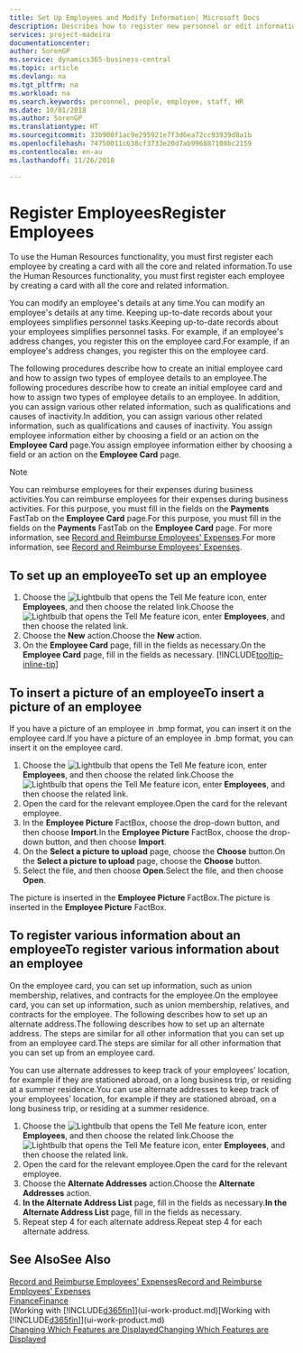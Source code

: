 ```yaml
---
title: Set Up Employees and Modify Information| Microsoft Docs
description: Describes how to register new personnel or edit information for existing staff.
services: project-madeira
documentationcenter: 
author: SorenGP
ms.service: dynamics365-business-central
ms.topic: article
ms.devlang: na
ms.tgt_pltfrm: na
ms.workload: na
ms.search.keywords: personnel, people, employee, staff, HR
ms.date: 10/01/2018
ms.author: SorenGP
ms.translationtype: HT
ms.sourcegitcommit: 33b900f1ac9e295921e7f3d6ea72cc93939d8a1b
ms.openlocfilehash: 74750011c638cf3733e20d7ab996887108bc2159
ms.contentlocale: en-au
ms.lasthandoff: 11/26/2018

---
```

# <a name="register-employees"></a><span data-ttu-id="0bc86-103">Register Employees</span><span class="sxs-lookup"><span data-stu-id="0bc86-103">Register Employees</span></span>
<span data-ttu-id="0bc86-104">To use the Human Resources functionality, you must first register each employee by creating a card with all the core and related information.</span><span class="sxs-lookup"><span data-stu-id="0bc86-104">To use the Human Resources functionality, you must first register each employee by creating a card with all the core and related information.</span></span>

<span data-ttu-id="0bc86-105">You can modify an employee's details at any time.</span><span class="sxs-lookup"><span data-stu-id="0bc86-105">You can modify an employee's details at any time.</span></span> <span data-ttu-id="0bc86-106">Keeping up-to-date records about your employees simplifies personnel tasks.</span><span class="sxs-lookup"><span data-stu-id="0bc86-106">Keeping up-to-date records about your employees simplifies personnel tasks.</span></span> <span data-ttu-id="0bc86-107">For example, if an employee's address changes, you register this on the employee card.</span><span class="sxs-lookup"><span data-stu-id="0bc86-107">For example, if an employee's address changes, you register this on the employee card.</span></span>

<span data-ttu-id="0bc86-108">The following procedures describe how to create an initial employee card and how to assign two types of employee details to an employee.</span><span class="sxs-lookup"><span data-stu-id="0bc86-108">The following procedures describe how to create an initial employee card and how to assign two types of employee details to an employee.</span></span> <span data-ttu-id="0bc86-109">In addition, you can assign various other related information, such as qualifications and causes of inactivity.</span><span class="sxs-lookup"><span data-stu-id="0bc86-109">In addition, you can assign various other related information, such as qualifications and causes of inactivity.</span></span> <span data-ttu-id="0bc86-110">You assign employee information either by choosing a field or an action on the **Employee Card** page.</span><span class="sxs-lookup"><span data-stu-id="0bc86-110">You assign employee information either by choosing a field or an action on the **Employee Card** page.</span></span>

> [!NOTE]  
> <span data-ttu-id="0bc86-111">You can reimburse employees for their expenses during business activities.</span><span class="sxs-lookup"><span data-stu-id="0bc86-111">You can reimburse employees for their expenses during business activities.</span></span> <span data-ttu-id="0bc86-112">For this purpose, you must fill in the fields on the **Payments** FastTab on the **Employee Card** page.</span><span class="sxs-lookup"><span data-stu-id="0bc86-112">For this purpose, you must fill in the fields on the **Payments** FastTab on the **Employee Card** page.</span></span> <span data-ttu-id="0bc86-113">For more information, see [Record and Reimburse Employees' Expenses](finance-how-record-reimburse-employee-expenses.md).</span><span class="sxs-lookup"><span data-stu-id="0bc86-113">For more information, see [Record and Reimburse Employees' Expenses](finance-how-record-reimburse-employee-expenses.md).</span></span>

## <a name="to-set-up-an-employee"></a><span data-ttu-id="0bc86-114">To set up an employee</span><span class="sxs-lookup"><span data-stu-id="0bc86-114">To set up an employee</span></span>
1. <span data-ttu-id="0bc86-115">Choose the ![Lightbulb that opens the Tell Me feature](media/ui-search/search_small.png "Tell me what you want to do") icon, enter **Employees**, and then choose the related link.</span><span class="sxs-lookup"><span data-stu-id="0bc86-115">Choose the ![Lightbulb that opens the Tell Me feature](media/ui-search/search_small.png "Tell me what you want to do") icon, enter **Employees**, and then choose the related link.</span></span>
2. <span data-ttu-id="0bc86-116">Choose the **New** action.</span><span class="sxs-lookup"><span data-stu-id="0bc86-116">Choose the **New** action.</span></span>
3. <span data-ttu-id="0bc86-117">On the **Employee Card** page, fill in the fields as necessary.</span><span class="sxs-lookup"><span data-stu-id="0bc86-117">On the **Employee Card** page, fill in the fields as necessary.</span></span> [!INCLUDE[tooltip-inline-tip](includes/tooltip-inline-tip_md.md)]

## <a name="to-insert-a-picture-of-an-employee"></a><span data-ttu-id="0bc86-118">To insert a picture of an employee</span><span class="sxs-lookup"><span data-stu-id="0bc86-118">To insert a picture of an employee</span></span>
<span data-ttu-id="0bc86-119">If you have a picture of an employee in .bmp format, you can insert it on the employee card.</span><span class="sxs-lookup"><span data-stu-id="0bc86-119">If you have a picture of an employee in .bmp format, you can insert it on the employee card.</span></span>

1. <span data-ttu-id="0bc86-120">Choose the ![Lightbulb that opens the Tell Me feature](media/ui-search/search_small.png "Tell me what you want to do") icon, enter **Employees**, and then choose the related link.</span><span class="sxs-lookup"><span data-stu-id="0bc86-120">Choose the ![Lightbulb that opens the Tell Me feature](media/ui-search/search_small.png "Tell me what you want to do") icon, enter **Employees**, and then choose the related link.</span></span>
2. <span data-ttu-id="0bc86-121">Open the card for the relevant employee.</span><span class="sxs-lookup"><span data-stu-id="0bc86-121">Open the card for the relevant employee.</span></span>
3. <span data-ttu-id="0bc86-122">In the **Employee Picture** FactBox, choose the drop-down button, and then choose **Import**.</span><span class="sxs-lookup"><span data-stu-id="0bc86-122">In the **Employee Picture** FactBox, choose the drop-down button, and then choose **Import**.</span></span>
4. <span data-ttu-id="0bc86-123">On the **Select a picture to upload** page, choose the **Choose** button.</span><span class="sxs-lookup"><span data-stu-id="0bc86-123">On the **Select a picture to upload** page, choose the **Choose** button.</span></span>
5. <span data-ttu-id="0bc86-124">Select the file, and then choose **Open**.</span><span class="sxs-lookup"><span data-stu-id="0bc86-124">Select the file, and then choose **Open**.</span></span>

<span data-ttu-id="0bc86-125">The picture is inserted in the **Employee Picture** FactBox.</span><span class="sxs-lookup"><span data-stu-id="0bc86-125">The picture is inserted in the **Employee Picture** FactBox.</span></span>

## <a name="to-register-various-information-about-an-employee"></a><span data-ttu-id="0bc86-126">To register various information about an employee</span><span class="sxs-lookup"><span data-stu-id="0bc86-126">To register various information about an employee</span></span>
<span data-ttu-id="0bc86-127">On the employee card, you can set up information, such as union membership, relatives, and contracts for the employee.</span><span class="sxs-lookup"><span data-stu-id="0bc86-127">On the employee card, you can set up information, such as union membership, relatives, and contracts for the employee.</span></span> <span data-ttu-id="0bc86-128">The following describes how to set up an alternate address.</span><span class="sxs-lookup"><span data-stu-id="0bc86-128">The following describes how to set up an alternate address.</span></span> <span data-ttu-id="0bc86-129">The steps are similar for all other information that you can set up from an employee card.</span><span class="sxs-lookup"><span data-stu-id="0bc86-129">The steps are similar for all other information that you can set up from an employee card.</span></span>

<span data-ttu-id="0bc86-130">You can use alternate addresses to keep track of your employees’ location, for example if they are stationed abroad, on a long business trip, or residing at a summer residence.</span><span class="sxs-lookup"><span data-stu-id="0bc86-130">You can use alternate addresses to keep track of your employees’ location, for example if they are stationed abroad, on a long business trip, or residing at a summer residence.</span></span>

1. <span data-ttu-id="0bc86-131">Choose the ![Lightbulb that opens the Tell Me feature](media/ui-search/search_small.png "Tell me what you want to do") icon, enter **Employees**, and then choose the related link.</span><span class="sxs-lookup"><span data-stu-id="0bc86-131">Choose the ![Lightbulb that opens the Tell Me feature](media/ui-search/search_small.png "Tell me what you want to do") icon, enter **Employees**, and then choose the related link.</span></span>
2. <span data-ttu-id="0bc86-132">Open the card for the relevant employee.</span><span class="sxs-lookup"><span data-stu-id="0bc86-132">Open the card for the relevant employee.</span></span>
3. <span data-ttu-id="0bc86-133">Choose the **Alternate Addresses** action.</span><span class="sxs-lookup"><span data-stu-id="0bc86-133">Choose the **Alternate Addresses** action.</span></span>
4. <span data-ttu-id="0bc86-134">**In the Alternate Address List** page, fill in the fields as necessary.</span><span class="sxs-lookup"><span data-stu-id="0bc86-134">**In the Alternate Address List** page, fill in the fields as necessary.</span></span>
5. <span data-ttu-id="0bc86-135">Repeat step 4 for each alternate address.</span><span class="sxs-lookup"><span data-stu-id="0bc86-135">Repeat step 4 for each alternate address.</span></span>

## <a name="see-also"></a><span data-ttu-id="0bc86-136">See Also</span><span class="sxs-lookup"><span data-stu-id="0bc86-136">See Also</span></span>
[<span data-ttu-id="0bc86-137">Record and Reimburse Employees' Expenses</span><span class="sxs-lookup"><span data-stu-id="0bc86-137">Record and Reimburse Employees' Expenses</span></span>](finance-how-record-reimburse-employee-expenses.md)  
[<span data-ttu-id="0bc86-138">Finance</span><span class="sxs-lookup"><span data-stu-id="0bc86-138">Finance</span></span>](finance.md)  
<span data-ttu-id="0bc86-139">[Working with [!INCLUDE[d365fin](includes/d365fin_md.md)]](ui-work-product.md)</span><span class="sxs-lookup"><span data-stu-id="0bc86-139">[Working with [!INCLUDE[d365fin](includes/d365fin_md.md)]](ui-work-product.md)</span></span>  
[<span data-ttu-id="0bc86-140">Changing Which Features are Displayed</span><span class="sxs-lookup"><span data-stu-id="0bc86-140">Changing Which Features are Displayed</span></span>](ui-experiences.md)

